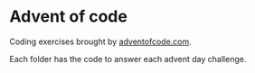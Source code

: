 # Advent of code

Coding exercises brought by [adventofcode.com](https://adventofcode.com).

Each folder has the code to answer each advent day challenge.
